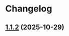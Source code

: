 # Changelog

## [1.1.2](https://github.com/ghaschel/release-kit/compare/v1.1.1...v1.1.2) (2025-10-29)
